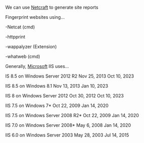 We can use [Netcraft](https://sitereport.netcraft.com/) to generate site reports 

Fingerprint websites using...

-Netcat (cmd)

-httpprint

-wappalyzer (Extension)

-whatweb (cmd)

Generally, [Microsoft](https://learn.microsoft.com/en-us/lifecycle/products/internet-information-services-iis) IIS uses...

IS 8.5 on Windows Server 2012 R2	Nov 25, 2013	Oct 10, 2023

IIS 8.5 on Windows 8.1	Nov 13, 2013	Jan 10, 2023

IIS 8 on Windows Server 2012	Oct 30, 2012	Oct 10, 2023

IIS 7.5 on Windows 7*	Oct 22, 2009	Jan 14, 2020

IIS 7.5 on Windows Server 2008 R2*	Oct 22, 2009	Jan 14, 2020

IIS 7.0 on Windows Server 2008*	May 6, 2008	Jan 14, 2020

IIS 6.0 on Windows Server 2003	May 28, 2003	Jul 14, 2015

